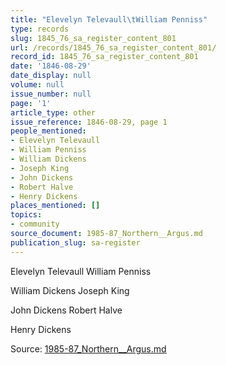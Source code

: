 ```yaml
---
title: "Elevelyn Televaull\tWilliam Penniss"
type: records
slug: 1845_76_sa_register_content_801
url: /records/1845_76_sa_register_content_801/
record_id: 1845_76_sa_register_content_801
date: '1846-08-29'
date_display: null
volume: null
issue_number: null
page: '1'
article_type: other
issue_reference: 1846-08-29, page 1
people_mentioned:
- Elevelyn Televaull
- William Penniss
- William Dickens
- Joseph King
- John Dickens
- Robert Halve
- Henry Dickens
places_mentioned: []
topics:
- community
source_document: 1985-87_Northern__Argus.md
publication_slug: sa-register
---
```


Elevelyn Televaull	William Penniss

William Dickens 	Joseph King

John Dickens 	Robert Halve

Henry Dickens

Source: [1985-87_Northern__Argus.md](/downloads/markdown/1985-87_Northern__Argus.md)
